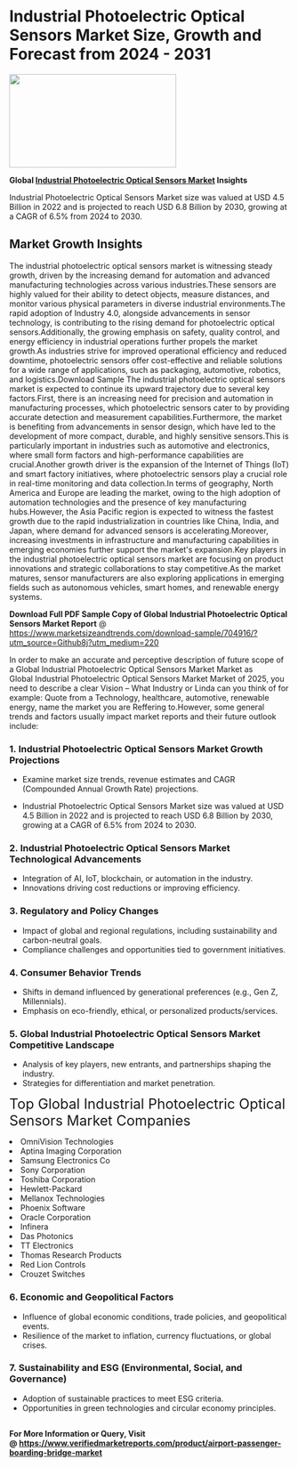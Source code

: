 <H1>Industrial Photoelectric Optical Sensors Market Size, Growth and Forecast from 2024 - 2031</H1><img class="aligncenter size-medium wp-image-584254" src="https://thirdeyenews.in/wp-content/uploads/2024/09/Global-Market-Research-300x168.jpeg" alt="" width="300" height="168" /><p><strong>Global&nbsp;<a href="https://www.marketsizeandtrends.com/download-sample/704916/?utm_source=Github8j?utm_medium=220">Industrial Photoelectric Optical Sensors Market</a> Insights</strong></p><p>Industrial Photoelectric Optical Sensors Market size was valued at USD 4.5 Billion in 2022 and is projected to reach USD 6.8 Billion by 2030, growing at a CAGR of 6.5% from 2024 to 2030.</p><p><h2>Market Growth Insights</h2> The industrial photoelectric optical sensors market is witnessing steady growth, driven by the increasing demand for automation and advanced manufacturing technologies across various industries.These sensors are highly valued for their ability to detect objects, measure distances, and monitor various physical parameters in diverse industrial environments.The rapid adoption of Industry 4.0, alongside advancements in sensor technology, is contributing to the rising demand for photoelectric optical sensors.Additionally, the growing emphasis on safety, quality control, and energy efficiency in industrial operations further propels the market growth.As industries strive for improved operational efficiency and reduced downtime, photoelectric sensors offer cost-effective and reliable solutions for a wide range of applications, such as packaging, automotive, robotics, and logistics.Download Sample The industrial photoelectric optical sensors market is expected to continue its upward trajectory due to several key factors.First, there is an increasing need for precision and automation in manufacturing processes, which photoelectric sensors cater to by providing accurate detection and measurement capabilities.Furthermore, the market is benefiting from advancements in sensor design, which have led to the development of more compact, durable, and highly sensitive sensors.This is particularly important in industries such as automotive and electronics, where small form factors and high-performance capabilities are crucial.Another growth driver is the expansion of the Internet of Things (IoT) and smart factory initiatives, where photoelectric sensors play a crucial role in real-time monitoring and data collection.In terms of geography, North America and Europe are leading the market, owing to the high adoption of automation technologies and the presence of key manufacturing hubs.However, the Asia Pacific region is expected to witness the fastest growth due to the rapid industrialization in countries like China, India, and Japan, where demand for advanced sensors is accelerating.Moreover, increasing investments in infrastructure and manufacturing capabilities in emerging economies further support the market's expansion.Key players in the industrial photoelectric optical sensors market are focusing on product innovations and strategic collaborations to stay competitive.As the market matures, sensor manufacturers are also exploring applications in emerging fields such as autonomous vehicles, smart homes, and renewable energy systems.</p><p><span class=""><strong>Download Full PDF Sample Copy of Global Industrial Photoelectric Optical Sensors Market Report</strong> @ <a href="https://www.marketsizeandtrends.com/download-sample/704916/?utm_source=Github8j?utm_medium=220" target="_blank">https://www.marketsizeandtrends.com/download-sample/704916/?utm_source=Github8j?utm_medium=220</a></span></p><p>In order to make an accurate and perceptive description of future scope of a Global&nbsp;Industrial Photoelectric Optical Sensors Market Market as Global&nbsp;Industrial Photoelectric Optical Sensors Market Market of 2025, you need to describe a clear Vision &ndash; What Industry or Linda can you think of for example: Quote from a Technology, healthcare, automotive, renewable energy, name the market you are Reffering to.However, some general trends and factors usually impact market reports and their future outlook include:</p><h3>1.&nbsp;<strong>Industrial Photoelectric Optical Sensors Market Growth Projections</strong></h3><ul><li>Examine market size trends, revenue estimates and CAGR (Compounded Annual Growth Rate) projections.</li><li><p>Industrial Photoelectric Optical Sensors Market size was valued at USD 4.5 Billion in 2022 and is projected to reach USD 6.8 Billion by 2030, growing at a CAGR of 6.5% from 2024 to 2030.</p></li></ul><h3>2.&nbsp;<strong>Industrial Photoelectric Optical Sensors Market Technological Advancements</strong></h3><ul><li>Integration of AI, IoT, blockchain, or automation in the industry.</li><li>Innovations driving cost reductions or improving efficiency.</li></ul><h3>3.&nbsp;<strong>Regulatory and Policy Changes</strong></h3><ul><li>Impact of global and regional regulations, including sustainability and carbon-neutral goals.</li><li>Compliance challenges and opportunities tied to government initiatives.</li></ul><h3>4.&nbsp;<strong>Consumer Behavior Trends</strong></h3><ul><li>Shifts in demand influenced by generational preferences (e.g., Gen Z, Millennials).</li><li>Emphasis on eco-friendly, ethical, or personalized products/services.</li></ul><h3>5.&nbsp;<strong>Global Industrial Photoelectric Optical Sensors Market Competitive Landscape</strong></h3><ul><li>Analysis of key players, new entrants, and partnerships shaping the industry.</li><li>Strategies for differentiation and market penetration.</li></ul><p data-pm-slice="1 1 []"><span style="color: inherit; font-family: inherit; font-size: 25px;">Top Global Industrial Photoelectric Optical Sensors Market Companies</span></p><div class="" data-test-id=""><p><li>OmniVision Technologies</li><li> Aptina Imaging Corporation</li><li> Samsung Electronics Co</li><li> Sony Corporation</li><li> Toshiba Corporation</li><li> Hewlett-Packard</li><li> Mellanox Technologies</li><li> Phoenix Software</li><li> Oracle Corporation</li><li> Infinera</li><li> Das Photonics</li><li> TT Electronics</li><li> Thomas Research Products</li><li> Red Lion Controls</li><li> Crouzet Switches</li></p></div><h3>6.&nbsp;<strong>Economic and Geopolitical Factors</strong></h3><ul><li>Influence of global economic conditions, trade policies, and geopolitical events.</li><li>Resilience of the market to inflation, currency fluctuations, or global crises.</li></ul><h3>7.&nbsp;<strong>Sustainability and ESG (Environmental, Social, and Governance)</strong></h3><ul><li>Adoption of sustainable practices to meet ESG criteria.</li><li>Opportunities in green technologies and circular economy principles.</li></ul><h2><strong style="font-size: 14px;">For More Information or Query, Visit @&nbsp;</strong><a style="background-color: #ffffff; font-size: 14px;" href="https://www.marketsizeandtrends.com/report/industrial-photoelectric-optical-sensors-market/" target="_blank">https://www.verifiedmarketreports.com/product/airport-passenger-boarding-bridge-market</a></h2>